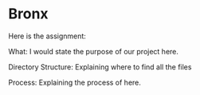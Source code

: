 # Bronx
Here is the assignment:


What:
I would state the purpose of our project here.

Directory Structure:
Explaining where to find all the files

Process:
Explaining the process of here. 
